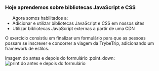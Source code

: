 ### Hoje aprendemos sobre bibliotecas JavaScript e CSS

<ul>Agora somos habilitados a:

<li>Adicionar e utilizar bibliotecas JavaScript e CSS em nossos sites

<li>Utilizar bibliotecas JavaScript externas a partir de uma CDN

</ul>

<p>O exercício consistiu em  finalizar um formulário para que as pessoas possam se inscrever e concorrer a viagem da TrybeTrip, adicionando um framework de estilos.<p>

<p>Imagem do antes e depois do formulário :point_down:

<img src="" alt="print do antes e depois do formulário">


